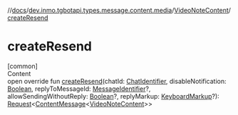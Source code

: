 //[docs](../../../index.md)/[dev.inmo.tgbotapi.types.message.content.media](../index.md)/[VideoNoteContent](index.md)/[createResend](create-resend.md)



# createResend  
[common]  
Content  
open override fun [createResend](create-resend.md)(chatId: [ChatIdentifier](../../dev.inmo.tgbotapi.types/-chat-identifier/index.md), disableNotification: [Boolean](https://kotlinlang.org/api/latest/jvm/stdlib/kotlin/-boolean/index.html), replyToMessageId: [MessageIdentifier](../../dev.inmo.tgbotapi.types/index.md#%5Bdev.inmo.tgbotapi.types%2FMessageIdentifier%2F%2F%2FPointingToDeclaration%2F%5D%2FClasslikes%2F625018081)?, allowSendingWithoutReply: [Boolean](https://kotlinlang.org/api/latest/jvm/stdlib/kotlin/-boolean/index.html)?, replyMarkup: [KeyboardMarkup](../../dev.inmo.tgbotapi.types.buttons/-keyboard-markup/index.md)?): [Request](../../dev.inmo.tgbotapi.requests.abstracts/-request/index.md)<[ContentMessage](../../dev.inmo.tgbotapi.types.message.abstracts/-content-message/index.md)<[VideoNoteContent](index.md)>>  



